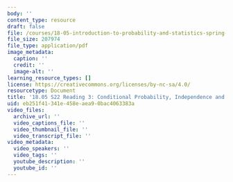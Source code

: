 ```yaml
---
body: ''
content_type: resource
draft: false
file: /courses/18-05-introduction-to-probability-and-statistics-spring-2022/mit18_05_s22_class03-prep.pdf
file_size: 207974
file_type: application/pdf
image_metadata:
  caption: ''
  credit: ''
  image-alt: ''
learning_resource_types: []
license: https://creativecommons.org/licenses/by-nc-sa/4.0/
resourcetype: Document
title: '18.05 S22 Reading 3: Conditional Probability, Independence and Bayes'' Theorem'
uid: eb251f41-341e-458e-aea9-0bac4063383a
video_files:
  archive_url: ''
  video_captions_file: ''
  video_thumbnail_file: ''
  video_transcript_file: ''
video_metadata:
  video_speakers: ''
  video_tags: ''
  youtube_description: ''
  youtube_id: ''
---
```

